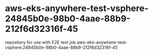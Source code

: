 # aws-eks-anywhere-test-vsphere-24845b0e-98b0-4aae-88b9-212f6d32316f-45
repository for use with E2E test job aws-eks-anywhere-test-vsphere:24845b0e-98b0-4aae-88b9-212f6d32316f-45
